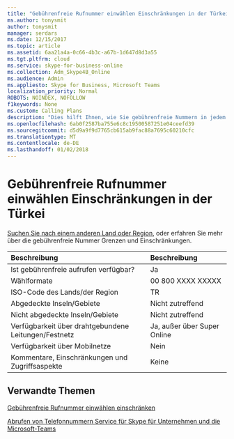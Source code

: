 ```yaml
---
title: "Gebührenfreie Rufnummer einwählen Einschränkungen in der Türkei"
ms.author: tonysmit
author: tonysmit
manager: serdars
ms.date: 12/15/2017
ms.topic: article
ms.assetid: 6aa21a4a-0c66-4b3c-a67b-1d647d8d3a55
ms.tgt.pltfrm: cloud
ms.service: skype-for-business-online
ms.collection: Adm_Skype4B_Online
ms.audience: Admin
ms.appliesto: Skype for Business, Microsoft Teams
localization_priority: Normal
ROBOTS: NOINDEX, NOFOLLOW
f1keywords: None
ms.custom: Calling Plans
description: "Dies hilft Ihnen, wie Sie gebührenfreie Nummern in jedem Land/Region einwählen können. Nachdem Sie das Land/Region auswählen, dauert es Sie zu einer länderspezifisch Seite, die enthält spezifische Details, Einschränkungen und Grenzwerte für gebührenfreie – Verfügbarkeit gebührenfreie Service verfügbar ist. Die Nummer oder Formate zeigt Ihnen die erforderlichen Zugriffscodes innerhalb jedes Land/Region So wählen Sie die gebührenfreie Telefonnummer."
ms.openlocfilehash: 6ab0f2587ba755e6c8c19500587251e04ceefd39
ms.sourcegitcommit: d5d9a9f9d7765cb615ab9fac88a7695c60210cfc
ms.translationtype: MT
ms.contentlocale: de-DE
ms.lasthandoff: 01/02/2018
---
```

# <a name="toll-free-dialing-restrictions-in-turkey"></a>Gebührenfreie Rufnummer einwählen Einschränkungen in der Türkei

[Suchen Sie nach einem anderen Land oder Region](../what-are-calling-plans-in-office-365/toll-free-dialing-limitations-and-restrictions.md), oder erfahren Sie mehr über die gebührenfreie Nummer Grenzen und Einschränkungen.


|**Beschreibung**|**Beschreibung**|
|:-----|:-----|
|Ist gebührenfreie aufrufen verfügbar?  <br/> |Ja  <br/> |
|Wählformate  <br/> |00 800 XXXX XXXXX  <br/> |
|ISO-Code des Lands/der Region  <br/> |TR  <br/> |
|Abgedeckte Inseln/Gebiete  <br/> |Nicht zutreffend  <br/> |
|Nicht abgedeckte Inseln/Gebiete  <br/> |Nicht zutreffend  <br/> |
|Verfügbarkeit über drahtgebundene Leitungen/Festnetz  <br/> | Ja, außer über Super Online <br/> |
|Verfügbarkeit über Mobilnetze  <br/> |Nein  <br/> |
|Kommentare, Einschränkungen und Zugriffsaspekte  <br/> |Keine  <br/> |
   
## <a name="related-topics"></a>Verwandte Themen

[Gebührenfreie Rufnummer einwählen einschränken](../what-are-calling-plans-in-office-365/toll-free-dialing-limitations-and-restrictions.md)

[Abrufen von Telefonnummern Service für Skype für Unternehmen und die Microsoft-Teams](../what-is-phone-system-in-office-365/getting-service-phone-numbers.md)
